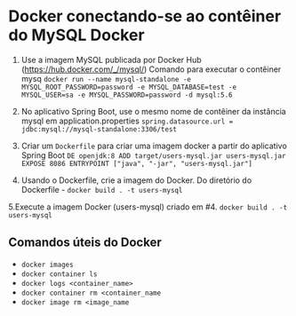 # Docker conectando-se ao contêiner do MySQL Docker

1. Use a imagem MySQL publicada por Docker Hub (https://hub.docker.com/_/mysql/)
Comando para executar o contêiner mysq
`docker run --name mysql-standalone -e MYSQL_ROOT_PASSWORD=password -e MYSQL_DATABASE=test -e MYSQL_USER=sa -e MYSQL_PASSWORD=password -d mysql:5.6`

2. No aplicativo Spring Boot, use o mesmo nome de contêiner da instância mysql em application.properties
`spring.datasource.url = jdbc:mysql://mysql-standalone:3306/test`

3. Criar um `Dockerfile` para criar uma imagem docker a partir do aplicativo Spring Boot
`DE openjdk:8
ADD target/users-mysql.jar users-mysql.jar
EXPOSE 8086
ENTRYPOINT ["java", "-jar", "users-mysql.jar"]`

4. Usando o Dockerfile, crie a imagem do Docker.
Do diretório do Dockerfile - `docker build . -t users-mysql`

5.Execute a imagem Docker (users-mysql) criado em #4.
`docker build . -t users-mysql`

## Comandos úteis do Docker
- `docker images`
- `docker container ls`
- `docker logs <container_name>`
- `docker container rm <container_name`
- `docker image rm <image_name`
